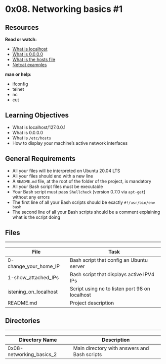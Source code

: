 # 0x08. Networking basics #1

## Resources
**Read or watch:**

- [What is localhost](https://en.m.wikipedia.org/wiki/Localhost)
- [What is 0.0.0.0](https://en.m.wikipedia.org/wiki/0.0.0.0)
- [What is the hosts file](https://www.makeuseof.com/tag/modify-manage-hosts-file-linux/)
- [Netcat examples](https://www.thegeekstuff.com/2012/04/nc-command-examples/)

**man or help:**

- ifconfig
- telnet
- nc
- cut


## Learning Objectives

* What is localhost/127.0.0.1
* What is 0.0.0.0
* What is `/etc/hosts`
* How to display your machine’s active network interfaces


## General Requirements

- All your files will be interpreted on Ubuntu 20.04 LTS
- All your files should end with a new line
- A `README.md` file, at the root of the folder of the project, is mandatory
- All your Bash script files must be executable
- Your Bash script must pass `Shellcheck` (version 0.7.0 via `apt-get`) without any errors
- The first line of all your Bash scripts should be exactly `#!/usr/bin/env bash`
- The second line of all your Bash scripts should be a comment explaining what is the script doing


## Files
---
|File|Task|
|---|---|
|0-change_your_home_IP | Bash script that config an Ubuntu server|
|1-show_attached_IPs | Bash script that displays active IPV4 IPs|
|istening_on_localhost | Script using nc to listen port 98 on localhost|
|README.md|Project description|

## Directories
---
Directory Name | Description
---|---
0x08-networking_basics_2 | Main directory with answers and Bash scripts
